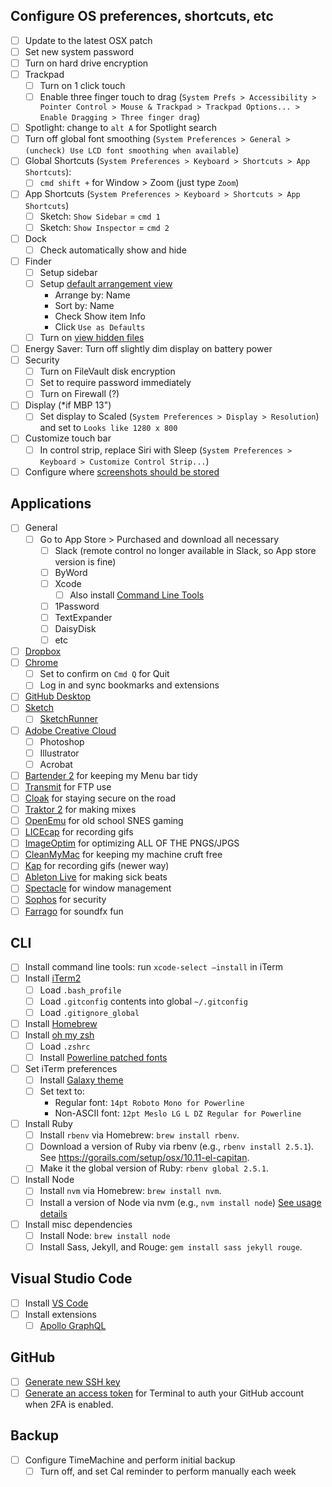 ## Configure OS preferences, shortcuts, etc
- [ ] Update to the latest OSX patch
- [ ] Set new system password
- [ ] Turn on hard drive encryption
- [ ] Trackpad
  - [ ] Turn on 1 click touch
  - [ ] Enable three finger touch to drag (`System Prefs > Accessibility > Pointer Control > Mouse & Trackpad > Trackpad Options... > Enable Dragging > Three finger drag`)
- [ ] Spotlight: change to `alt A` for Spotlight search
- [ ] Turn off global font smoothing (`System Preferences > General > (uncheck) Use LCD font smoothing when available`)
- [ ] Global Shortcuts (`System Preferences > Keyboard > Shortcuts > App Shortcuts`): 
  - [ ] `cmd shift +` for Window > Zoom (just type `Zoom`)
- [ ] App Shortcuts (`System Preferences > Keyboard > Shortcuts > App Shortcuts`)
  - [ ] Sketch: `Show Sidebar` = `cmd 1`
  - [ ] Sketch: `Show Inspector` = `cmd 2`
- [ ] Dock
  - [ ] Check automatically show and hide
- [ ] Finder
  - [ ] Setup sidebar
  - [ ] Setup [default arrangement view](https://howchoo.com/g/mzuxyjqyzmy/how-to-set-the-view-options-for-all-finder-windows-in-os-x)
    - Arrange by: Name
    - Sort by: Name
    - Check Show item Info
    - Click `Use as Defaults`
  - [ ] Turn on [view hidden files](https://gist.github.com/jglovier/f87661ad2d10fa747ad6fcbbf7224305)
- [ ] Energy Saver: Turn off slightly dim display on battery power
- [ ] Security
  - [ ] Turn on FileVault disk encryption
  - [ ] Set to require password immediately
  - [ ] Turn on Firewall (?)
- [ ] Display (*if MBP 13")
  - [ ] Set display to Scaled (`System Preferences > Display > Resolution`) and set to `Looks like 1280 x 800`
- [ ] Customize touch bar
  - [ ] In control strip, replace Siri with Sleep (`System Preferences > Keyboard > Customize Control Strip...`)
- [ ] Configure where [screenshots should be stored](https://www.hellotech.com/guide/for/how-to-change-where-screenshots-are-saved-on-mac)

## Applications
- [ ] General
  - [ ] Go to App Store > Purchased and download all necessary
    - [ ] Slack (remote control no longer available in Slack, so App store version is fine)
    - [ ] ByWord
    - [ ] Xcode
      - [ ] Also install [Command Line Tools](https://gist.github.com/jglovier/842c61d5a4347cdc18f812e2ef7c2928)
    - [ ] 1Password
    - [ ] TextExpander
    - [ ] DaisyDisk
    - [ ] etc
- [ ] [Dropbox](https://www.dropbox.com/install)
- [ ] [Chrome](http://www.google.com/chrome/)
  - [ ] Set to confirm on `Cmd Q` for Quit
  - [ ] Log in and sync bookmarks and extensions
- [ ] [GitHub Desktop](https://desktop.github.com/)
- [ ] [Sketch](http://www.sketchapp.com/)
  - [ ] [SketchRunner](https://sketchrunner.com/)
- [ ] [Adobe Creative Cloud](http://www.adobe.com/creativecloud.html)
  - [ ] Photoshop
  - [ ] Illustrator
  - [ ] Acrobat
- [ ] [Bartender 2](https://www.macbartender.com/) for keeping my Menu bar tidy
- [ ] [Transmit](https://panic.com/transmit/) for FTP use
- [ ] [Cloak](https://www.getcloak.com/) for staying secure on the road
- [ ] [Traktor 2](http://www.native-instruments.com/en/products/traktor/dj-software/traktor-pro-2/) for making mixes
- [ ] [OpenEmu](http://openemu.org/) for old school SNES gaming
- [ ] [LICEcap](http://www.cockos.com/licecap/) for recording gifs
- [ ] [ImageOptim](https://imageoptim.com/) for optimizing ALL OF THE PNGS/JPGS
- [ ] [CleanMyMac](http://macpaw.com/cleanmymac) for keeping my machine cruft free
- [ ] [Kap](https://getkap.co/) for recording gifs (newer way)
- [ ] [Ableton Live](https://www.ableton.com/en/account/) for making sick beats
- [ ] [Spectacle](https://www.spectacleapp.com/) for window management
- [ ] [Sophos](https://home.sophos.com/download-mac-anti-virus) for security
- [ ] [Farrago](https://rogueamoeba.com/farrago/) for soundfx fun

## CLI
- [ ] Install command line tools: run `xcode-select —install` in iTerm
- [ ] Install [iTerm2](https://www.iterm2.com/)
  - [ ] Load `.bash_profile`
  - [ ] Load `.gitconfig` contents into global `~/.gitconfig`
  - [ ] Load `.gitignore_global`
- [ ] Install [Homebrew](https://brew.sh/)
- [ ] Install [oh my zsh](http://ohmyz.sh/)
  - [ ] Load `.zshrc`
  - [ ] Install [Powerline patched fonts](https://github.com/powerline/fonts/)
- [ ] Set iTerm preferences
  - [ ] Install [Galaxy theme](https://github.com/jglovier/galaxy-theme-iterm)
  - [ ] Set text to:
    - Regular font: `14pt Roboto Mono for Powerline`
    - Non-ASCII font: `12pt Meslo LG L DZ Regular for Powerline`
- [ ] Install Ruby
  - [ ] Install `rbenv` via Homebrew: `brew install rbenv`.
  - [ ] Download a version of Ruby via rbenv (e.g., `rbenv install 2.5.1`). See <https://gorails.com/setup/osx/10.11-el-capitan>.
  - [ ] Make it the global version of Ruby: `rbenv global 2.5.1`.
- [ ] Install Node
  - [ ] Install `nvm` via Homebrew: `brew install nvm`.
  - [ ] Install a version of Node via nvm (e.g., `nvm install node`) [See usage details](https://github.com/nvm-sh/nvm#usage)
- [ ] Install misc dependencies
  - [ ] Install Node: `brew install node`
  - [ ] Install Sass, Jekyll, and Rouge: `gem install sass jekyll rouge`.
  
## Visual Studio Code

- [ ] Install [VS Code](https://code.visualstudio.com/)
- [ ] Install extensions
  - [ ] [Apollo GraphQL](https://marketplace.visualstudio.com/items?itemName=apollographql.vscode-apollo)

## GitHub
- [ ] [Generate new SSH key](https://help.github.com/articles/generating-an-ssh-key/)
- [ ] [Generate an access token](https://help.github.com/articles/creating-an-access-token-for-command-line-use/) for Terminal to auth your GitHub account when 2FA is enabled.

## Backup
- [ ] Configure TimeMachine and perform initial backup
  - [ ] Turn off, and set Cal reminder to perform manually each week
